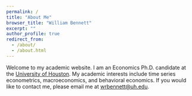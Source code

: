 ```yaml
---
permalink: /
title: "About Me"
browser_title: "William Bennett"
excerpt: ""
author_profile: true
redirect_from: 
  - /about/
  - /about.html
---
```


Welcome to my academic website. I am an Economics Ph.D. candidate at the [University of Houston](https://www.uh.edu/class/economics/graduate/job-candidates/). My academic interests include time series econometrics, macroeconomics, and behavioral economics. If you would like to contact me, please email me at wrbennett@uh.edu.
